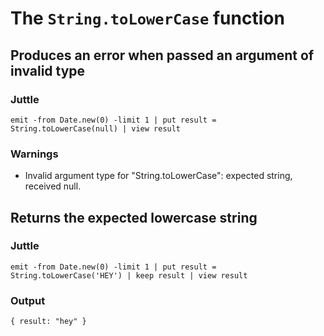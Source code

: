 # The `String.toLowerCase` function

## Produces an error when passed an argument of invalid type

### Juttle

    emit -from Date.new(0) -limit 1 | put result = String.toLowerCase(null) | view result

### Warnings

  * Invalid argument type for "String.toLowerCase": expected string, received null.

## Returns the expected lowercase string

### Juttle

    emit -from Date.new(0) -limit 1 | put result = String.toLowerCase('HEY') | keep result | view result

### Output
    
    { result: "hey" }
